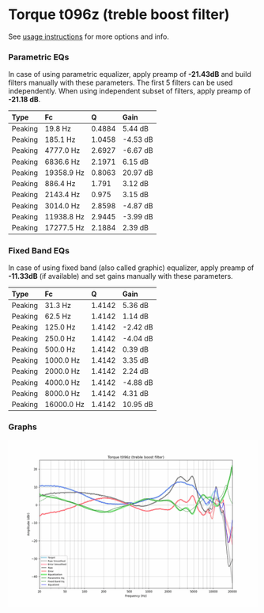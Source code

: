 # Torque t096z (treble boost filter)
See [usage instructions](https://github.com/jaakkopasanen/AutoEq#usage) for more options and info.

### Parametric EQs
In case of using parametric equalizer, apply preamp of **-21.43dB** and build filters manually
with these parameters. The first 5 filters can be used independently.
When using independent subset of filters, apply preamp of **-21.18 dB**.

| Type    | Fc         |      Q | Gain     |
|:--------|:-----------|:-------|:---------|
| Peaking | 19.8 Hz    | 0.4884 | 5.44 dB  |
| Peaking | 185.1 Hz   | 1.0458 | -4.53 dB |
| Peaking | 4777.0 Hz  | 2.6927 | -6.67 dB |
| Peaking | 6836.6 Hz  | 2.1971 | 6.15 dB  |
| Peaking | 19358.9 Hz | 0.8063 | 20.97 dB |
| Peaking | 886.4 Hz   | 1.791  | 3.12 dB  |
| Peaking | 2143.4 Hz  | 0.975  | 3.15 dB  |
| Peaking | 3014.0 Hz  | 2.8598 | -4.87 dB |
| Peaking | 11938.8 Hz | 2.9445 | -3.99 dB |
| Peaking | 17277.5 Hz | 2.1884 | 2.39 dB  |

### Fixed Band EQs
In case of using fixed band (also called graphic) equalizer, apply preamp of **-11.33dB**
(if available) and set gains manually with these parameters.

| Type    | Fc         |      Q | Gain     |
|:--------|:-----------|:-------|:---------|
| Peaking | 31.3 Hz    | 1.4142 | 5.36 dB  |
| Peaking | 62.5 Hz    | 1.4142 | 1.14 dB  |
| Peaking | 125.0 Hz   | 1.4142 | -2.42 dB |
| Peaking | 250.0 Hz   | 1.4142 | -4.04 dB |
| Peaking | 500.0 Hz   | 1.4142 | 0.39 dB  |
| Peaking | 1000.0 Hz  | 1.4142 | 3.35 dB  |
| Peaking | 2000.0 Hz  | 1.4142 | 2.24 dB  |
| Peaking | 4000.0 Hz  | 1.4142 | -4.88 dB |
| Peaking | 8000.0 Hz  | 1.4142 | 4.31 dB  |
| Peaking | 16000.0 Hz | 1.4142 | 10.95 dB |

### Graphs
![](./Torque%20t096z%20(treble%20boost%20filter).png)